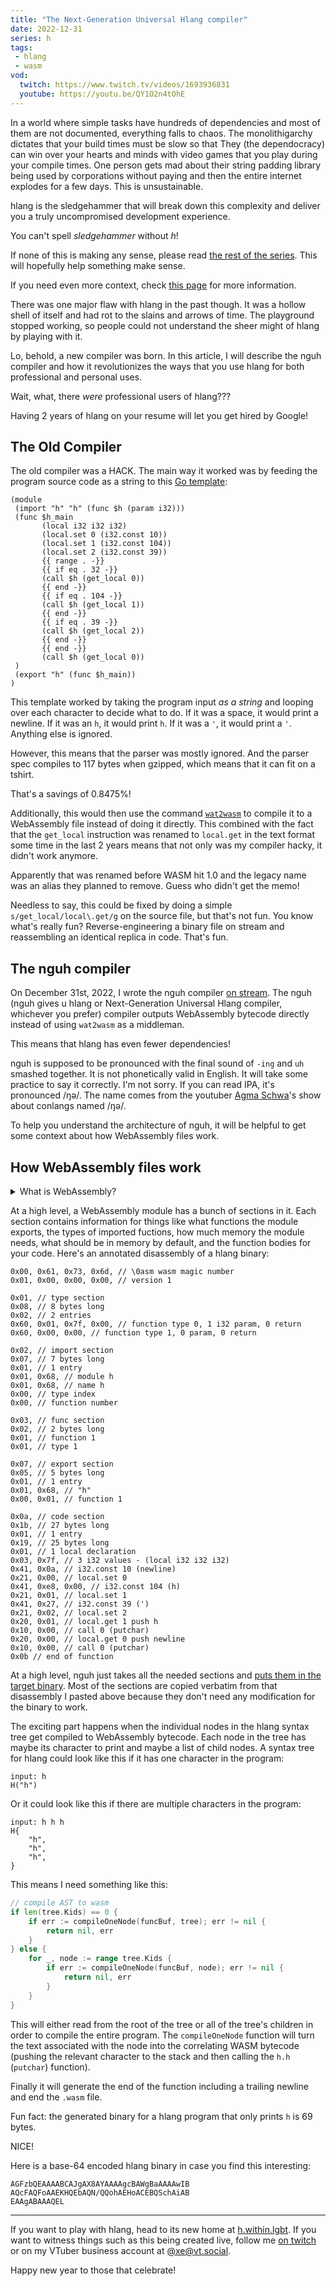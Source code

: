 ```yaml
---
title: "The Next-Generation Universal Hlang compiler"
date: 2022-12-31
series: h
tags:
 - hlang
 - wasm
vod:
  twitch: https://www.twitch.tv/videos/1693936831
  youtube: https://youtu.be/QY1O2n4tOhE
---
```


In a world where simple tasks have hundreds of dependencies and most of them are
not documented, everything falls to chaos. The monolithigarchy dictates that
your build times must be slow so that They (the dependocracy) can win over your
hearts and minds with video games that you play during your compile times. One
person gets mad about their string padding library being used by corporations
without paying and then the entire internet explodes for a few days. This is
unsustainable.

hlang is the sledgehammer that will break down this complexity and deliver you a
truly uncompromised development experience.

<xeblog-conv name="Numa" mood="delet">You can't spell _sledgehammer_ without
_h_!</xeblog-conv>

If none of this is making any sense, please read [the rest of the
series](https://xeiaso.net/blog/series/h). This will hopefully help something
make sense.

<xeblog-conv name="Numa" mood="delet">If you need even more context, check [this
page](https://pkg.go.dev/context) for more information.</xeblog-conv>

There was one major flaw with hlang in the past though. It was a hollow shell of
itself and had rot to the slains and arrows of time. The playground stopped
working, so people could not understand the sheer might of hlang by playing with
it.

Lo, behold, a new compiler was born. In this article, I will describe the nguh
compiler and how it revolutionizes the ways that you use hlang for both
professional and personal uses.

<xeblog-conv name="Mara" mood="wat">Wait, what, there _were_ professional users
of hlang???</xeblog-conv>

<xeblog-conv name="Numa" mood="delet">Having 2 years of hlang on your resume
will let you get hired by Google!</xeblog-conv>

## The Old Compiler

The old compiler was a HACK. The main way it worked was by feeding the program
source code as a string to this [Go template](https://pkg.go.dev/text/template):

```
(module
 (import "h" "h" (func $h (param i32)))
 (func $h_main
       (local i32 i32 i32)
       (local.set 0 (i32.const 10))
       (local.set 1 (i32.const 104))
       (local.set 2 (i32.const 39))
       {{ range . -}}
       {{ if eq . 32 -}}
       (call $h (get_local 0))
       {{ end -}}
       {{ if eq . 104 -}}
       (call $h (get_local 1))
       {{ end -}}
       {{ if eq . 39 -}}
       (call $h (get_local 2))
       {{ end -}}
       {{ end -}}
       (call $h (get_local 0))
 )
 (export "h" (func $h_main))
)
```

This template worked by taking the program input _as a string_ and looping over
each character to decide what to do. If it was a space, it would print a
newline. If it was an `h`, it would print `h`. If it was a `'`, it would print a
`'`. Anything else is ignored.

However, this means that the parser was mostly ignored. And the parser spec
compiles to 117 bytes when gzipped, which means that it can fit on a tshirt.

<xeblog-conv name="Numa" mood="delet">That's a savings of 0.8475%!</xeblog-conv>

Additionally, this would then use the command
[`wat2wasm`](https://developer.mozilla.org/en-US/docs/WebAssembly/Text_format_to_wasm)
to compile it to a WebAssembly file instead of doing it directly. This combined
with the fact that the `get_local` instruction was renamed to `local.get` in the
text format some time in the last 2 years means that not only was my compiler
hacky, it didn't work anymore.

<xeblog-conv name="Mara" mood="hacker">Apparently that was renamed before WASM
hit 1.0 and the legacy name was an alias they planned to remove. Guess who
didn't get the memo!</xeblog-conv>

Needless to say, this could be fixed by doing a simple
`s/get_local/local\.get/g` on the source file, but that's not fun. You know
what's really fun? Reverse-engineering a binary file on stream and reassembling
an identical replica in code. That's fun.

## The nguh compiler

On December 31st, 2022, I wrote the nguh compiler [on
stream](https://www.twitch.tv/princessxen). The nguh (nguh gives u hlang or
Next-Generation Universal Hlang compiler, whichever you prefer) compiler outputs
WebAssembly bytecode directly instead of using `wat2wasm` as a middleman.

<xeblog-conv name="Mara" mood="happy">This means that hlang has even fewer
dependencies!</xeblog-conv>

nguh is supposed to be pronounced with the final sound of `-ing` and `uh`
smashed together. It is not phonetically valid in English. It will take some
practice to say it correctly. I'm not sorry. If you can read IPA, it's
pronounced /ŋə/. The name comes from the youtuber [Agma
Schwa](https://www.youtube.com/@AgmaSchwa)'s show about conlangs named /ŋə/.

To help you understand the architecture of nguh, it will be helpful to get some
context about how WebAssembly files work.

## How WebAssembly files work

<details>
  <summary>What is WebAssembly?</summary>
  
WebAssembly is a standard that specifies a way to run programs on arbitrary
hardware in a sandboxed way. It is used mainly in web browsers to power things
like YouTube's player component, Twitch stream viewing, and by developers any
time they need to put a block of code into a website without having to rewrite
it in JavaScript.

I'm part of a slowly growing group of developers that want to run WebAssembly
code on the server so that you can take the same `.wasm` file and run it on any
hardware without having to have the source code and a working compiler setup.

hlang is compiled to WebAssembly for no reason in particular.
</details>

At a high level, a WebAssembly module has a bunch of sections in it. Each
section contains information for things like what functions the module exports,
the types of imported fuctions, how much memory the module needs, what should be
in memory by default, and the function bodies for your code. Here's an annotated
disassembly of a hlang binary:

```
0x00, 0x61, 0x73, 0x6d, // \0asm wasm magic number
0x01, 0x00, 0x00, 0x00, // version 1

0x01, // type section
0x08, // 8 bytes long
0x02, // 2 entries
0x60, 0x01, 0x7f, 0x00, // function type 0, 1 i32 param, 0 return
0x60, 0x00, 0x00, // function type 1, 0 param, 0 return

0x02, // import section
0x07, // 7 bytes long
0x01, // 1 entry
0x01, 0x68, // module h
0x01, 0x68, // name h
0x00, // type index
0x00, // function number

0x03, // func section
0x02, // 2 bytes long
0x01, // function 1
0x01, // type 1

0x07, // export section
0x05, // 5 bytes long
0x01, // 1 entry
0x01, 0x68, // "h"
0x00, 0x01, // function 1

0x0a, // code section
0x1b, // 27 bytes long
0x01, // 1 entry
0x19, // 25 bytes long
0x01, // 1 local declaration
0x03, 0x7f, // 3 i32 values - (local i32 i32 i32)
0x41, 0x0a, // i32.const 10 (newline)
0x21, 0x00, // local.set 0
0x41, 0xe8, 0x00, // i32.const 104 (h)
0x21, 0x01, // local.set 1
0x41, 0x27, // i32.const 39 (')
0x21, 0x02, // local.set 2
0x20, 0x01, // local.get 1 push h
0x10, 0x00, // call 0 (putchar)
0x20, 0x00, // local.get 0 push newline
0x10, 0x00, // call 0 (putchar)
0x0b // end of function
```

At a high level, nguh just takes all the needed sections and [puts them in the
target
binary](https://github.com/Xe/x/blob/2fe527950512b97a544d2d59539026514ad59544/cmd/hlang/nguh/compile.go#L53).
Most of the sections are copied verbatim from that disassembly I pasted above
because they don't need any modification for the binary to work.

The exciting part happens when the individual nodes in the hlang syntax tree get
compiled to WebAssembly bytecode. Each node in the tree has maybe its character
to print and maybe a list of child nodes. A syntax tree for hlang could look
like this if it has one character in the program:

```
input: h
H("h")
```

Or it could look like this if there are multiple characters in the program:

```
input: h h h
H{
	"h",
	"h",
	"h",
}
```

This means I need something like this:

```go
// compile AST to wasm
if len(tree.Kids) == 0 {
    if err := compileOneNode(funcBuf, tree); err != nil {
        return nil, err
    }
} else {
    for _, node := range tree.Kids {
        if err := compileOneNode(funcBuf, node); err != nil {
            return nil, err
        }
    }
}
```

This will either read from the root of the tree or all of the tree's children in
order to compile the entire program. The `compileOneNode` function will turn the
text associated with the node into the correlating WASM bytecode (pushing the
relevant character to the stack and then calling the `h.h` (`putchar`) function).

Finally it will generate the end of the function including a trailing newline
and end the `.wasm` file.

<xeblog-conv name="Mara" mood="hacker">Fun fact: the generated binary for a
hlang program that only prints `h` is 69 bytes.</xeblog-conv>

<xeblog-conv name="Numa" mood="delet">NICE!</xeblog-conv>

Here is a base-64 encoded hlang binary in case you find this interesting:

```
AGFzbQEAAAABCAJgAX8AYAAAAgcBAWgBaAAAAwIB
AQcFAQFoAAEKHQEbAQN/QQohAEHoACEBQSchAiAB
EAAgABAAAQEL
```

---

If you want to play with hlang, head to its new home at
[h.within.lgbt](https://h.within.lgbt). If you want to witness things such as
this being created live, follow me [on twitch](https://www.twitch.tv/princessxen) or
on my VTuber business account at [@xe@vt.social](https://vt.social/@xe).

<xeblog-conv name="Cadey" mood="enby">Happy new year to those that
celebrate!</xeblog-conv>
